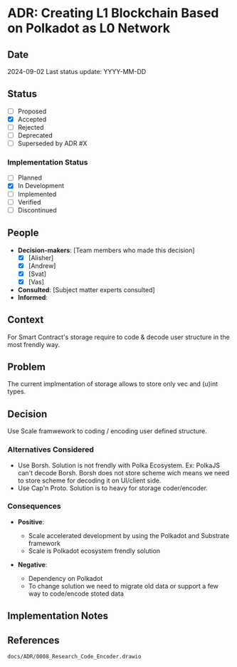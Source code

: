 # ADR: Creating L1 Blockchain Based on Polkadot as L0 Network

## Date
2024-09-02
Last status update: YYYY-MM-DD

## Status
- [ ] Proposed
- [x] Accepted
- [ ] Rejected
- [ ] Deprecated
- [ ] Superseded by ADR #X

### Implementation Status
- [ ] Planned
- [x] In Development
- [ ] Implemented
- [ ] Verified
- [ ] Discontinued

## People
- **Decision-makers**: [Team members who made this decision]
  - [x] [Alisher]
  - [x] [Andrew]
  - [x] [Svat]
  - [x] [Vas]

- **Consulted**: [Subject matter experts consulted]
- **Informed**:

## Context
For Smart Contract's storage require to code & decode user structure in the most
frendly way.

## Problem
The current implmentation of storage allows to store only vec and (u)int types.

## Decision
Use Scale framwework to coding / encoding user defined structure.

### Alternatives Considered
- Use Borsh. Solution is not frendly with Polka Ecosystem. Ex: PolkaJS can't
decode Borsh. Borsh does not store scheme wich means we need to store scheme for
decoding it on UI/client side.
- Use Cap'n Proto. Solution is to heavy for storage coder/encoder.

### Consequences
- **Positive**:
  - Scale accelerated development by using the Polkadot and Substrate framework
  - Scale is Polkadot ecosystem frendly solution

- **Negative**:
  - Dependency on Polkadot
  - To change solution we need to migrate old data or support a few way to
  code/encode stoted data

## Implementation Notes

## References
`docs/ADR/0008_Research_Code_Encoder.drawio`

